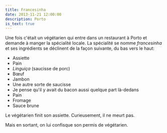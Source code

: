 ```yaml
---
title: Francesinha
date: 2013-11-21 12:00:00
description: Porto
is_text: true
---
```


Une fois c'était un végétarien qui entre dans un restaurant à Porto et demande à manger la spécialité locale. La spécialité se nomme *francesinha* et ses ingrédients se déclinent de la façon suivante, du bas vers le haut:

- Assiette
- Pain
- *Linguiça* (saucisse de porc)
- Bœuf
- Jambon
- Une autre sorte de saucisse
- Je pense qu'il y avait du bacon aussi quelque part là-dedans
- Pain
- Fromage
- Sauce brune

Le végétarien finit son assiette. Curieusement, il ne meurt pas.

Mais en sortant, on lui confisque son permis de végétarien.